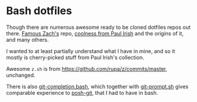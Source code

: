 # Bash dotfiles

Though there are numerous awesome ready to be cloned dotfiles repos out there.
[Famous Zach's](https://github.com/holman/dotfiles) repo, 
[coolness from Paul Irish](https://github.com/paulirish/dotfiles) and the origins of it, and many others.

I wanted to at least partially understand what I have in mine, and so it mostly is cherry-picked stuff from Paul Irish's collection.

Awesome `z.sh` is from https://github.com/rupa/z/commits/master, unchanged.

There is also [git-completion.bash](https://github.com/git/git/blob/master/contrib/completion/git-completion.bash), which together with [git-prompt.sh](https://github.com/lyze/posh-git-sh/blob/master/git-prompt.sh) gives comparable experience to [posh-git](https://github.com/dahlbyk/posh-git), that I had to have in bash.

